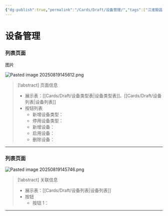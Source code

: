 ```yaml
---
{"dg-publish":true,"permalink":"/Cards/Draft/设备管理/","tags":["江淮毅昌/蝶创I-MES/MES"]}
---
```



# 设备管理

### 列表页面

图片

![Pasted image 20250819145612.png](/img/user/Extras/Attachments/Pasted%20image%2020250819145612.png)

> [!abstract] 页面信息
> - 展示表：[[Cards/Draft/设备类型表\|设备类型表]]、[[Cards/Draft/设备列表\|设备列表]]
> - 按钮列表
> 	- 新增设备类型：
> 	- 停用设备类型：
> 	- 新增设备：
> 	- 启用设备：
> 	- 删除设备：

---

### 列表页面

![Pasted image 20250819145746.png](/img/user/Extras/Attachments/Pasted%20image%2020250819145746.png)

> [!abstract] 关联信息
> - 展示表：[[Cards/Draft/设备列表\|设备列表]]
> - 按钮
> 	- 按钮 1：

---